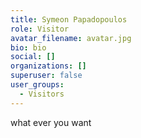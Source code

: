 ```yaml
---
title: Symeon Papadopoulos
role: Visitor
avatar_filename: avatar.jpg
bio: bio
social: []
organizations: []
superuser: false
user_groups:
  - Visitors
---
```

w﻿hat ever you want